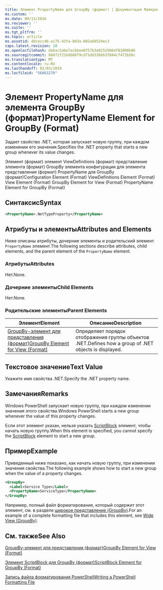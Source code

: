 ```yaml
---
title: Элемент PropertyName для GroupBy (формат) | Документация Майкрософт
ms.custom: ''
ms.date: 09/13/2016
ms.reviewer: ''
ms.suite: ''
ms.tgt_pltfrm: ''
ms.topic: article
ms.assetid: ddcecc46-ac75-43fa-b03a-802a68524ec3
caps.latest.revision: 10
ms.openlocfilehash: da6ac5abe7acbbee8f57b3e81529664f81800b86
ms.sourcegitcommit: b6871f21bd666f9cd71dd336bb3f844cf472b56c
ms.translationtype: MT
ms.contentlocale: ru-RU
ms.lasthandoff: 02/03/2019
ms.locfileid: "56863270"
---
```

# <a name="propertyname-element-for-groupby-format"></a><span data-ttu-id="42fd8-102">Элемент PropertyName для элемента GroupBy (формат)</span><span class="sxs-lookup"><span data-stu-id="42fd8-102">PropertyName Element for GroupBy (Format)</span></span>

<span data-ttu-id="42fd8-103">Задает свойство .NET, которая запускает новую группу, при каждом изменении его значения.</span><span class="sxs-lookup"><span data-stu-id="42fd8-103">Specifies the .NET property that starts a new group whenever its value changes.</span></span>

<span data-ttu-id="42fd8-104">Элемент (формат) элемент ViewDefinitions (формат) представление элемента (формат) GroupBy элемента конфигурации для элемента представления (формат) PropertyName для GroupBy (формат)</span><span class="sxs-lookup"><span data-stu-id="42fd8-104">Configuration Element (Format) ViewDefinitions Element (Format) View Element (Format) GroupBy Element for View (Format) PropertyName Element for GroupBy (Format)</span></span>

## <a name="syntax"></a><span data-ttu-id="42fd8-105">Синтаксис</span><span class="sxs-lookup"><span data-stu-id="42fd8-105">Syntax</span></span>

```xml
<PropertyName>.NetTypeProperty</PropertyName>
```

## <a name="attributes-and-elements"></a><span data-ttu-id="42fd8-106">Атрибуты и элементы</span><span class="sxs-lookup"><span data-stu-id="42fd8-106">Attributes and Elements</span></span>

<span data-ttu-id="42fd8-107">Ниже описаны атрибуты, дочерние элементы и родительский элемент `PropertyName` элемент.</span><span class="sxs-lookup"><span data-stu-id="42fd8-107">The following sections describe attributes, child elements, and the parent element of the `PropertyName` element.</span></span>

### <a name="attributes"></a><span data-ttu-id="42fd8-108">Атрибуты</span><span class="sxs-lookup"><span data-stu-id="42fd8-108">Attributes</span></span>

<span data-ttu-id="42fd8-109">Нет.</span><span class="sxs-lookup"><span data-stu-id="42fd8-109">None.</span></span>

### <a name="child-elements"></a><span data-ttu-id="42fd8-110">Дочерние элементы</span><span class="sxs-lookup"><span data-stu-id="42fd8-110">Child Elements</span></span>

<span data-ttu-id="42fd8-111">Нет.</span><span class="sxs-lookup"><span data-stu-id="42fd8-111">None.</span></span>

### <a name="parent-elements"></a><span data-ttu-id="42fd8-112">Родительские элементы</span><span class="sxs-lookup"><span data-stu-id="42fd8-112">Parent Elements</span></span>

|<span data-ttu-id="42fd8-113">Элемент</span><span class="sxs-lookup"><span data-stu-id="42fd8-113">Element</span></span>|<span data-ttu-id="42fd8-114">Описание</span><span class="sxs-lookup"><span data-stu-id="42fd8-114">Description</span></span>|
|-------------|-----------------|
|[<span data-ttu-id="42fd8-115">GroupBy-элемент для представления (формат)</span><span class="sxs-lookup"><span data-stu-id="42fd8-115">GroupBy Element for View (Format)</span></span>](./groupby-element-for-view-format.md)|<span data-ttu-id="42fd8-116">Определяет порядок отображения группы объектов .NET.</span><span class="sxs-lookup"><span data-stu-id="42fd8-116">Defines how a group of .NET objects is displayed.</span></span>|

## <a name="text-value"></a><span data-ttu-id="42fd8-117">Текстовое значение</span><span class="sxs-lookup"><span data-stu-id="42fd8-117">Text Value</span></span>

<span data-ttu-id="42fd8-118">Укажите имя свойства .NET.</span><span class="sxs-lookup"><span data-stu-id="42fd8-118">Specify the .NET property name.</span></span>

## <a name="remarks"></a><span data-ttu-id="42fd8-119">Замечания</span><span class="sxs-lookup"><span data-stu-id="42fd8-119">Remarks</span></span>

<span data-ttu-id="42fd8-120">Windows PowerShell запускает новую группу, при каждом изменении значения этого свойства.</span><span class="sxs-lookup"><span data-stu-id="42fd8-120">Windows PowerShell starts a new group whenever the value of this property changes.</span></span>

<span data-ttu-id="42fd8-121">Если этот элемент указан, нельзя указать [ScriptBlock](./scriptblock-element-for-groupby-format.md) элемент, чтобы начать новую группу.</span><span class="sxs-lookup"><span data-stu-id="42fd8-121">When this element is specified, you cannot specify the [ScriptBlock](./scriptblock-element-for-groupby-format.md) element to start a new group.</span></span>

## <a name="example"></a><span data-ttu-id="42fd8-122">Пример</span><span class="sxs-lookup"><span data-stu-id="42fd8-122">Example</span></span>

<span data-ttu-id="42fd8-123">Приведенный ниже показано, как начать новую группу, при изменении значения свойства.</span><span class="sxs-lookup"><span data-stu-id="42fd8-123">The following example shows how to start a new group when the value of a property changes.</span></span>

```xml
<GroupBy>
  <Label>Service Type</Label>
  <PropertyName>ServiceType</PropertyName>
</GroupBy>

```

<span data-ttu-id="42fd8-124">Например, полный файл форматирования, который содержит этот элемент, см. в разделе [широкое представление (GroupBy)](./wide-view-groupby.md).</span><span class="sxs-lookup"><span data-stu-id="42fd8-124">For an example of a complete formatting file that includes this element, see [Wide View (GroupBy)](./wide-view-groupby.md).</span></span>

## <a name="see-also"></a><span data-ttu-id="42fd8-125">См. также</span><span class="sxs-lookup"><span data-stu-id="42fd8-125">See Also</span></span>

[<span data-ttu-id="42fd8-126">GroupBy-элемент для представления (формат)</span><span class="sxs-lookup"><span data-stu-id="42fd8-126">GroupBy Element for View (Format)</span></span>](./groupby-element-for-view-format.md)

[<span data-ttu-id="42fd8-127">Элемент ScriptBlock для GroupBy (формат)</span><span class="sxs-lookup"><span data-stu-id="42fd8-127">ScriptBlock Element for GroupBy (Format)</span></span>](./scriptblock-element-for-groupby-format.md)

[<span data-ttu-id="42fd8-128">Запись файла форматирования PowerShell</span><span class="sxs-lookup"><span data-stu-id="42fd8-128">Writing a PowerShell Formatting File</span></span>](./writing-a-powershell-formatting-file.md)
